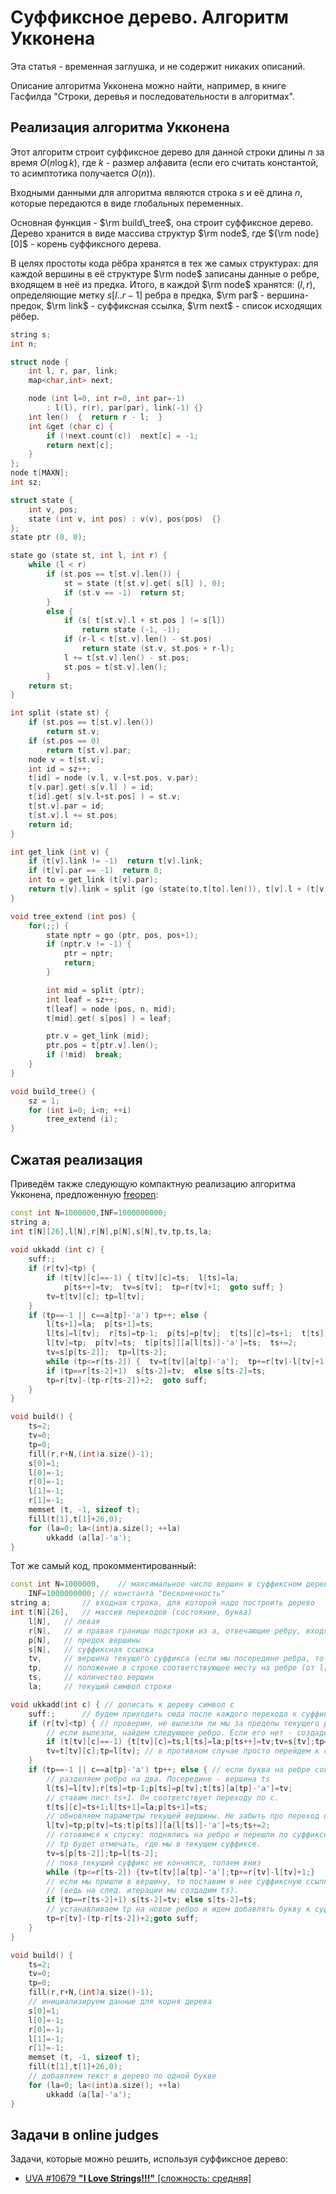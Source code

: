 # Суффиксное дерево. Алгоритм Укконена

Эта статья - временная заглушка, и не содержит никаких описаний.

Описание алгоритма Укконена можно найти, например, в книге Гасфилда "Строки, деревья и последовательности в алгоритмах".

## Реализация алгоритма Укконена

Этот алгоритм строит суффиксное дерево для данной строки длины $n$ за время $O(n \log k)$, где $k$ - размер алфавита (если его считать константой, то асимптотика получается $O(n)$).

Входными данными для алгоритма являются строка $s$ и её длина $n$, которые передаются в виде глобальных переменных.

Основная функция - $\rm build\_tree$, она строит суффиксное дерево. Дерево хранится в виде массива структур $\rm node$, где ${\rm node}[0]$ - корень суффиксного дерева.

В целях простоты кода рёбра хранятся в тех же самых структурах: для каждой вершины в её структуре $\rm node$ записаны данные о ребре, входящем в неё из предка. Итого, в каждой $\rm node$ хранятся: $(l,r)$, определяющие метку $s[l..r-1]$ ребра в предка, $\rm par$ - вершина-предок, $\rm link$ - суффиксная ссылка, $\rm next$ - список исходящих рёбер.

<!--- TODO: specify code snippet id -->
``` cpp
string s;
int n;

struct node {
    int l, r, par, link;
    map<char,int> next;

    node (int l=0, int r=0, int par=-1)
        : l(l), r(r), par(par), link(-1) {}
    int len()  {  return r - l;  }
    int &get (char c) {
        if (!next.count(c))  next[c] = -1;
        return next[c];
    }
};
node t[MAXN];
int sz;

struct state {
    int v, pos;
    state (int v, int pos) : v(v), pos(pos)  {}
};
state ptr (0, 0);

state go (state st, int l, int r) {
    while (l < r)
        if (st.pos == t[st.v].len()) {
            st = state (t[st.v].get( s[l] ), 0);
            if (st.v == -1)  return st;
        }
        else {
            if (s[ t[st.v].l + st.pos ] != s[l])
                return state (-1, -1);
            if (r-l < t[st.v].len() - st.pos)
                return state (st.v, st.pos + r-l);
            l += t[st.v].len() - st.pos;
            st.pos = t[st.v].len();
        }
    return st;
}

int split (state st) {
    if (st.pos == t[st.v].len())
        return st.v;
    if (st.pos == 0)
        return t[st.v].par;
    node v = t[st.v];
    int id = sz++;
    t[id] = node (v.l, v.l+st.pos, v.par);
    t[v.par].get( s[v.l] ) = id;
    t[id].get( s[v.l+st.pos] ) = st.v;
    t[st.v].par = id;
    t[st.v].l += st.pos;
    return id;
}

int get_link (int v) {
    if (t[v].link != -1)  return t[v].link;
    if (t[v].par == -1)  return 0;
    int to = get_link (t[v].par);
    return t[v].link = split (go (state(to,t[to].len()), t[v].l + (t[v].par==0), t[v].r));
}

void tree_extend (int pos) {
    for(;;) {
        state nptr = go (ptr, pos, pos+1);
        if (nptr.v != -1) {
            ptr = nptr;
            return;
        }

        int mid = split (ptr);
        int leaf = sz++;
        t[leaf] = node (pos, n, mid);
        t[mid].get( s[pos] ) = leaf;

        ptr.v = get_link (mid);
        ptr.pos = t[ptr.v].len();
        if (!mid)  break;
    }
}

void build_tree() {
    sz = 1;
    for (int i=0; i<n; ++i)
        tree_extend (i);
}
```

## Сжатая реализация

Приведём также следующую компактную реализацию алгоритма Укконена, предложенную [freopen](http://codeforces.ru/profile/freopen):

<!--- TODO: specify code snippet id -->
``` cpp
const int N=1000000,INF=1000000000;
string a;
int t[N][26],l[N],r[N],p[N],s[N],tv,tp,ts,la;
 
void ukkadd (int c) {
    suff:;
    if (r[tv]<tp) {
        if (t[tv][c]==-1) { t[tv][c]=ts;  l[ts]=la;
            p[ts++]=tv;  tv=s[tv];  tp=r[tv]+1;  goto suff; }
        tv=t[tv][c]; tp=l[tv];
    }
    if (tp==-1 || c==a[tp]-'a') tp++; else {
        l[ts+1]=la;  p[ts+1]=ts;
        l[ts]=l[tv];  r[ts]=tp-1;  p[ts]=p[tv];  t[ts][c]=ts+1;  t[ts][a[tp]-'a']=tv;
        l[tv]=tp;  p[tv]=ts;  t[p[ts]][a[l[ts]]-'a']=ts;  ts+=2;
        tv=s[p[ts-2]];  tp=l[ts-2];
        while (tp<=r[ts-2]) {  tv=t[tv][a[tp]-'a'];  tp+=r[tv]-l[tv]+1;}
        if (tp==r[ts-2]+1)  s[ts-2]=tv;  else s[ts-2]=ts; 
        tp=r[tv]-(tp-r[ts-2])+2;  goto suff;
    }
}

void build() {
    ts=2;
    tv=0;
    tp=0;
    fill(r,r+N,(int)a.size()-1);
    s[0]=1;
    l[0]=-1;
    r[0]=-1;
    l[1]=-1;
    r[1]=-1;
    memset (t, -1, sizeof t);
    fill(t[1],t[1]+26,0);
    for (la=0; la<(int)a.size(); ++la)
        ukkadd (a[la]-'a');
}
```

Тот же самый код, прокомментированный:

<!--- TODO: specify code snippet id -->
``` cpp
const int N=1000000,    // максимальное число вершин в суффиксном дереве
    INF=1000000000; // константа "бесконечность"
string a;       // входная строка, для которой надо построить дерево
int t[N][26],   // массив переходов (состояние, буква)
    l[N],   // левая 
    r[N],   // и правая границы подстроки из a, отвечающие ребру, входящему в вершину
    p[N],   // предок вершины
    s[N],   // суффиксная ссылка
    tv,     // вершина текущего суффикса (если мы посередине ребра, то нижняя вершина ребра)
    tp,     // положение в строке соответствующее месту на ребре (от l[tv] до r[tv] включительно)
    ts,     // количество вершин
    la;     // текущий символ строки

void ukkadd(int c) { // дописать к дереву символ c
    suff:;      // будем приходить сюда после каждого перехода к суффиксу (и заново добавлять символ)
    if (r[tv]<tp) { // проверим, не вылезли ли мы за пределы текущего ребра
        // если вылезли, найдем следующее ребро. Если его нет - создадим лист и прицепим к дереву
        if (t[tv][c]==-1) {t[tv][c]=ts;l[ts]=la;p[ts++]=tv;tv=s[tv];tp=r[tv]+1;goto suff;}
        tv=t[tv][c];tp=l[tv]; // в противном случае просто перейдем к следующему ребру
    }
    if (tp==-1 || c==a[tp]-'a') tp++; else { // если буква на ребре совпадает с c то идем по ребру, а иначе
        // разделяем ребро на два. Посередине - вершина ts
        l[ts]=l[tv];r[ts]=tp-1;p[ts]=p[tv];t[ts][a[tp]-'a']=tv;
        // ставим лист ts+1. Он соответствует переходу по c.
        t[ts][c]=ts+1;l[ts+1]=la;p[ts+1]=ts;
        // обновляем параметры текущей вершины. Не забыть про переход от предка tv к ts.
        l[tv]=tp;p[tv]=ts;t[p[ts]][a[l[ts]]-'a']=ts;ts+=2;
        // готовимся к спуску: поднялись на ребро и перешли по суффиксной ссылке.
        // tp будет отмечать, где мы в текущем суффиксе.
        tv=s[p[ts-2]];tp=l[ts-2];
        // пока текущий суффикс не кончился, топаем вниз
        while (tp<=r[ts-2]) {tv=t[tv][a[tp]-'a'];tp+=r[tv]-l[tv]+1;}
        // если мы пришли в вершину, то поставим в нее суффиксную ссылку, иначе поставим в ts
        // (ведь на след. итерации мы создадим ts).
        if (tp==r[ts-2]+1) s[ts-2]=tv; else s[ts-2]=ts; 
        // устанавливаем tp на новое ребро и идем добавлять букву к суффиксу.
        tp=r[tv]-(tp-r[ts-2])+2;goto suff;
    }
}

void build() {
    ts=2;
    tv=0;
    tp=0;
    fill(r,r+N,(int)a.size()-1);
    // инициализируем данные для корня дерева
    s[0]=1;
    l[0]=-1;
    r[0]=-1;
    l[1]=-1;
    r[1]=-1;
    memset (t, -1, sizeof t);
    fill(t[1],t[1]+26,0);
    // добавляем текст в дерево по одной букве
    for (la=0; la<(int)a.size(); ++la)
        ukkadd (a[la]-'a');
}
```

## Задачи в online judges

Задачи, которые можно решить, используя суффиксное дерево:

* [UVA #10679 **"I Love Strings!!!"** [сложность: средняя]](http://uva.onlinejudge.org/index.php?option=onlinejudge&page=show_problem&problem=1620)
